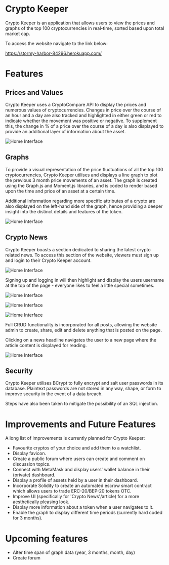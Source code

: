 # Crypto Keeper
Crypto Keeper is an application that allows users to view the prices and graphs of the top 100 cryptocurrencies in real-time, sorted based upon total market cap.

To access the website navigate to the link below:

https://stormy-harbor-84296.herokuapp.com/

# Features

## Prices and Values
Crypto Keeper uses a CryptoCompare API to display the prices and numerous values of cryptocurrencies. Changes in price over the course of an hour and a day are also tracked and highlighted in either green or red to indicate whether the movement was positive or negative. To supplement this, the change in % of a price over the course of a day is also displayed to provide an additional layer of information about the asset.

![Home Interface](https://github.com/jtabba/CryptoKeeper/blob/main/public/documentation/home.png)

## Graphs
To provide a visual representation of the price fluctuations of all the top 100 cryptocurrencies, Crypto Keeper utilises and displays a line graph to plot the previous 3 month price movements of an asset. The graph is created using the Graph.js and Moment.js libraries, and is coded to render based upon the time and price of an asset at a certain time.

Additional information regarding more specific attributes of a crypto are also displayed on the left-hand side of the graph, hence providing a deeper insight into the distinct details and features of the token.

![Home Interface](https://github.com/jtabba/CryptoKeeper/blob/main/public/documentation/graph.png)

## Crypto News

Crypto Keeper boasts a section dedicated to sharing the latest crypto related news. To access this section of the website, viewers must sign up and login to their Crypto Keeper account.

![Home Interface](https://github.com/jtabba/CryptoKeeper/blob/main/public/documentation/news.png)

Signing up and logging in will then highlight and display the users username at the top of the page - everyone likes to feel a little special sometimes.

![Home Interface](https://github.com/jtabba/CryptoKeeper/blob/main/public/documentation/login.png)

![Home Interface](https://github.com/jtabba/CryptoKeeper/blob/main/public/documentation/signup.png)

![Home Interface](https://github.com/jtabba/CryptoKeeper/blob/main/public/documentation/loggedin.png)

Full CRUD functionality is incorporated for all posts, allowing the website admin to create, share, edit and delete anything that is posted on the page.


Clicking on a news headline navigates the user to a new page where the article content is displayed for reading.

![Home Interface](https://github.com/jtabba/CryptoKeeper/blob/main/public/documentation/article.png)

## Security

Crypto Keeper utilises BCrypt to fully encrypt and salt user passwords in its database. Plaintext passwords are not stored in any way, shape, or form to improve security in the event of a data breach.

Steps have also been taken to mitigate the possibility of an SQL injection.

# Improvements and Future Features

A long list of improvements is currently planned for Crypto Keeper:

- Favourite cryptos of your choice and add them to a watchlist.
- Display favicon.
- Create a public forum where users can create and comment on discussion topics.
- Connect with MetaMask and display users' wallet balance in their (private) dashboard.
- Display a profile of assets held by a user in their dashboard.
- Incorporate Solidity to create an automated escrow smart contract which allows users to trade ERC-20/BEP-20 tokens OTC.
- Improve UI (specifically for 'Crypto News'/article) for a more aesthetically pleasing look.
- Display more information about a token when a user navigates to it.
- Enable the graph to display different time periods (currently hard coded for 3 months).

# Upcoming features
- Alter time span of graph data (year, 3 months, month, day)
- Create forum
